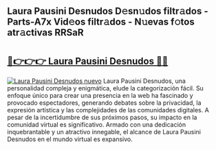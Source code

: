 ## Laura Pausini Desnudos D𝚎sn𝚞dos filtr𝚊dos - Parts-A7x Vid𝚎os filtr𝚊dos - N𝚞evas f𝚘tos atr𝚊ctivas RRSaR

# <h2><a href="http://mban98.tromn.icu/?c=Laura+Pausini+Desnudos">🔗👉👉👉 Laura Pausini Desnudos 🔗🔗</a></h2>

[![Laura Pausini Desnudos nuevo](https://i.imgur.com/pEAQMta.gif)](http://mban98.tromn.icu/?c=Laura+Pausini+Desnudos)
Laura Pausini Desnudos, una personalidad compleja y enigmática, elude la categorización fácil. Su enfoque único para crear una presencia en la web ha fascinado y provocado espectadores, generando debates sobre la privacidad, la expresión artística y las complejidades de las comunidades digitales. A pesar de la incertidumbre de sus próximos pasos, su impacto en la comunidad virtual es significativo. Armado con una dedicación inquebrantable y un atractivo innegable, el alcance de Laura Pausini Desnudos en el mundo virtual es expansivo.
